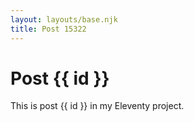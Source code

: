 ```yaml
---
layout: layouts/base.njk
title: Post 15322
---
```


# Post {{ id }}

This is post {{ id }} in my Eleventy project.
